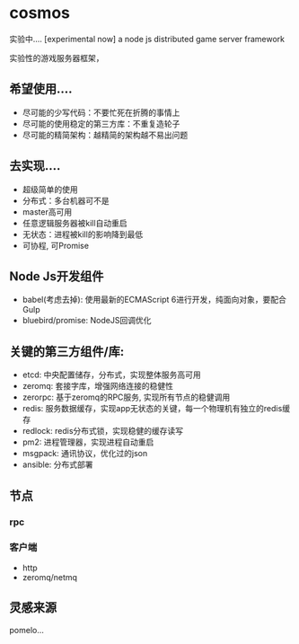 # cosmos

实验中....
[experimental now]
a node js distributed game server framework


实验性的游戏服务器框架，
## 希望使用....

* 尽可能的少写代码：不要忙死在折腾的事情上
* 尽可能的使用稳定的第三方库：不重复造轮子
* 尽可能的精简架构：越精简的架构越不易出问题

## 去实现....

* 超级简单的使用
* 分布式：多台机器可不是
* master高可用
* 任意逻辑服务器被kill自动重启
* 无状态：进程被kill的影响降到最低
* 可协程, 可Promise

## Node Js开发组件

* babel(考虑去掉): 使用最新的ECMAScript 6进行开发，纯面向对象，要配合Gulp
* bluebird/promise: NodeJS回调优化

## 关键的第三方组件/库:

* etcd: 中央配置储存，分布式，实现整体服务高可用
* zeromq: 套接字库，增强网络连接的稳健性
* zerorpc: 基于zeromq的RPC服务, 实现所有节点的稳健调用
* redis: 服务数据缓存，实现app无状态的关键，每一个物理机有独立的redis缓存
* redlock: redis分布式锁，实现稳健的缓存读写
* pm2: 进程管理器，实现进程自动重启
* msgpack: 通讯协议，优化过的json
* ansible: 分布式部署






## 节点

### rpc

### 客户端

* http
* zeromq/netmq



## 灵感来源

pomelo...